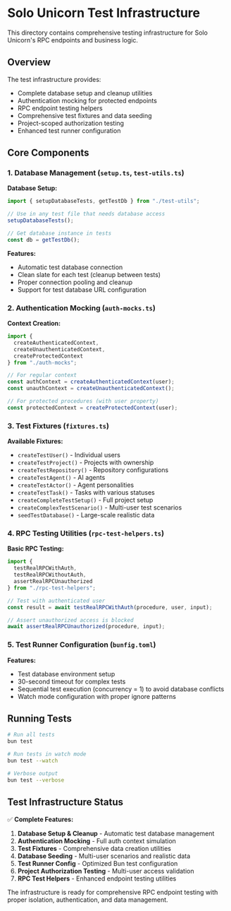 # Solo Unicorn Test Infrastructure

This directory contains comprehensive testing infrastructure for Solo Unicorn's RPC endpoints and business logic.

## Overview

The test infrastructure provides:
- Complete database setup and cleanup utilities
- Authentication mocking for protected endpoints
- RPC endpoint testing helpers
- Comprehensive test fixtures and data seeding
- Project-scoped authorization testing
- Enhanced test runner configuration

## Core Components

### 1. Database Management (`setup.ts`, `test-utils.ts`)

**Database Setup:**
```typescript
import { setupDatabaseTests, getTestDb } from "./test-utils";

// Use in any test file that needs database access
setupDatabaseTests();

// Get database instance in tests
const db = getTestDb();
```

**Features:**
- Automatic test database connection
- Clean slate for each test (cleanup between tests)
- Proper connection pooling and cleanup
- Support for test database URL configuration

### 2. Authentication Mocking (`auth-mocks.ts`)

**Context Creation:**
```typescript
import { 
  createAuthenticatedContext, 
  createUnauthenticatedContext,
  createProtectedContext 
} from "./auth-mocks";

// For regular context
const authContext = createAuthenticatedContext(user);
const unauthContext = createUnauthenticatedContext();

// For protected procedures (with user property)
const protectedContext = createProtectedContext(user);
```

### 3. Test Fixtures (`fixtures.ts`)

**Available Fixtures:**
- `createTestUser()` - Individual users
- `createTestProject()` - Projects with ownership  
- `createTestRepository()` - Repository configurations
- `createTestAgent()` - AI agents
- `createTestActor()` - Agent personalities
- `createTestTask()` - Tasks with various statuses
- `createCompleteTestSetup()` - Full project setup
- `createComplexTestScenario()` - Multi-user test scenarios
- `seedTestDatabase()` - Large-scale realistic data

### 4. RPC Testing Utilities (`rpc-test-helpers.ts`)

**Basic RPC Testing:**
```typescript
import { 
  testRealRPCWithAuth,
  testRealRPCWithoutAuth,
  assertRealRPCUnauthorized 
} from "./rpc-test-helpers";

// Test with authenticated user
const result = await testRealRPCWithAuth(procedure, user, input);

// Assert unauthorized access is blocked
await assertRealRPCUnauthorized(procedure, input);
```

### 5. Test Runner Configuration (`bunfig.toml`)

**Features:**
- Test database environment setup
- 30-second timeout for complex tests
- Sequential test execution (concurrency = 1) to avoid database conflicts
- Watch mode configuration with proper ignore patterns

## Running Tests

```bash
# Run all tests
bun test

# Run tests in watch mode
bun test --watch

# Verbose output
bun test --verbose
```

## Test Infrastructure Status

✅ **Complete Features:**
1. **Database Setup & Cleanup** - Automatic test database management
2. **Authentication Mocking** - Full auth context simulation
3. **Test Fixtures** - Comprehensive data creation utilities
4. **Database Seeding** - Multi-user scenarios and realistic data
5. **Test Runner Config** - Optimized Bun test configuration
6. **Project Authorization Testing** - Multi-user access validation
7. **RPC Test Helpers** - Enhanced endpoint testing utilities

The infrastructure is ready for comprehensive RPC endpoint testing with proper isolation, authentication, and data management.
